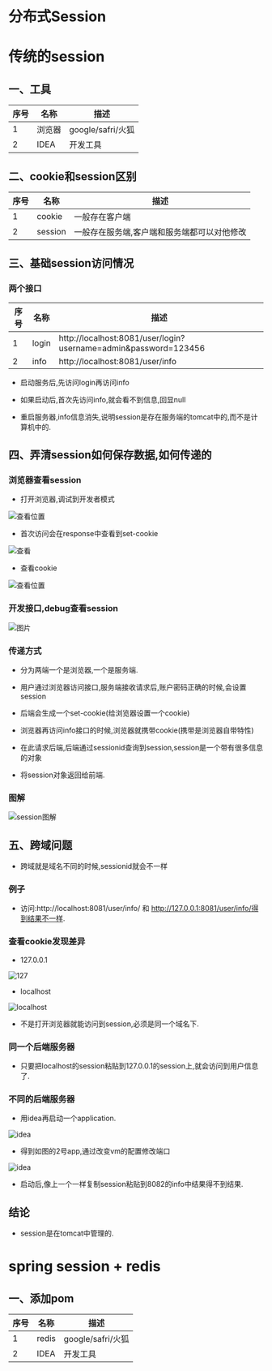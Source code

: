 

# 分布式Session


# 传统的session

## 一、工具


|序号| 名称  | 描述 |
|------|-------|------|
| 1 |  浏览器  | google/safri/火狐 |
| 2 |  IDEA  | 开发工具            |


## 二、cookie和session区别 

|序号| 名称  | 描述 |
|------|-------|------|
| 1 |  cookie  | 一般存在客户端 |
| 2 |  session  | 一般存在服务端,客户端和服务端都可以对他修改            |


## 三、基础session访问情况

### 两个接口

|序号| 名称  | 描述 |
|------|-------|------|
| 1 |  login  | http://localhost:8081/user/login?username=admin&password=123456 |
| 2 |  info  | http://localhost:8081/user/info            |

* 启动服务后,先访问login再访问info

* 如果启动后,首次先访问info,就会看不到信息,回显null

* 重启服务器,info信息消失,说明session是存在服务端的tomcat中的,而不是计算机中的.



## 四、弄清session如何保存数据,如何传递的

### 浏览器查看session

* 打开浏览器,调试到开发者模式

![查看位置](./2.png)

* 首次访问会在response中查看到set-cookie

![查看](./4.png)

* 查看cookie

![查看位置](./3.png)



### 开发接口,debug查看session


![图片](./1.png)




### 传递方式


* 分为两端一个是浏览器,一个是服务端.

* 用户通过浏览器访问接口,服务端接收请求后,账户密码正确的时候,会设置session


* 后端会生成一个set-cookie(给浏览器设置一个cookie)

* 浏览器再访问info接口的时候,浏览器就携带cookie(携带是浏览器自带特性)

* 在此请求后端,后端通过sessionid查询到session,session是一个带有很多信息的对象

* 将session对象返回给前端.


### 图解


![session图解](./5.png)

## 五、跨域问题

* 跨域就是域名不同的时候,sessionid就会不一样


### 例子


* 访问:http://localhost:8081/user/info/ 和
http://127.0.0.1:8081/user/info/得到结果不一样.


### 查看cookie发现差异


* 127.0.0.1


![127](./6.png)


* localhost

![localhost](./7.png)


* 不是打开浏览器就能访问到session,必须是同一个域名下.


### 同一个后端服务器

* 只要把localhost的session粘贴到127.0.0.1的session上,就会访问到用户信息了.



### 不同的后端服务器


* 用idea再启动一个application.

![idea](./8.png)


* 得到如图的2号app,通过改变vm的配置修改端口


![idea](./9.png)

* 启动后,像上一个一样复制session粘贴到8082的info中结果得不到结果.

## 结论


* session是在tomcat中管理的.




#  spring session + redis 


## 一、添加pom


|序号| 名称  | 描述 |
|------|-------|------|
| 1 |  redis  | google/safri/火狐 |
| 2 |  IDEA  | 开发工具            |




